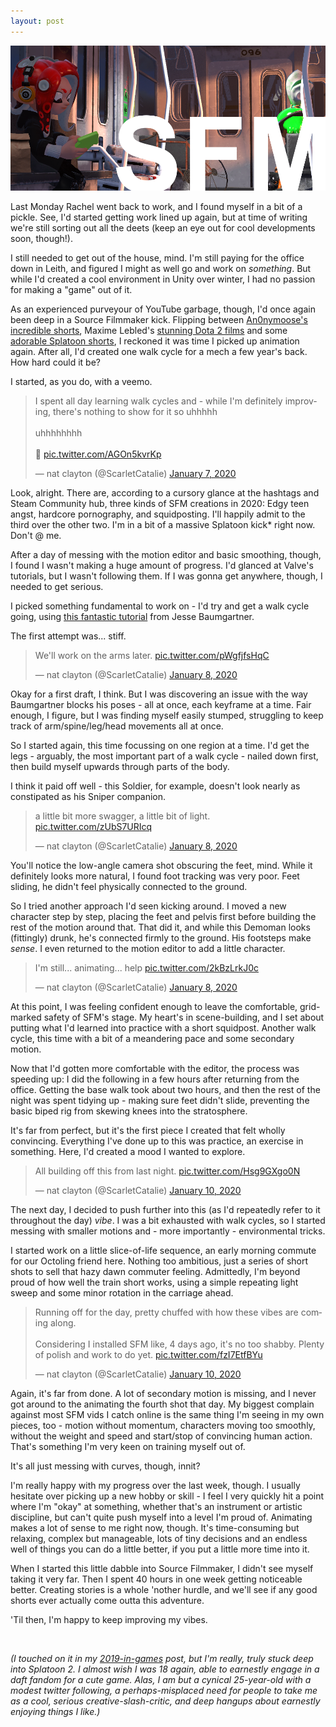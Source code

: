 ```yaml
---
layout: post
---
```


<img src="https://raw.githubusercontent.com/ScarletCatalie/ScarletCatalie.github.io/master/assets/header_squids.png" alt=""><br>

Last Monday Rachel went back to work, and I found myself in a bit of a pickle. See, I'd started getting work lined up again, but at time of writing we're still sorting out all the deets (keep an eye out for cool developments soon, though!).

I still needed to get out of the house, mind. I'm still paying for the office down in Leith, and figured I might as well go and work on *something*. But while I'd created a cool environment in Unity over winter, I had no passion for making a "game" out of it.

As an experienced purveyour of YouTube garbage, though, I'd once again been deep in a Source Filmmaker kick. Flipping between [An0nymoose's incredible shorts](https://www.youtube.com/watch?v=I7Tps0M-l64), Maxime Lebled's [stunning Dota 2 films](https://www.youtube.com/watch?v=1HFBwMbJVAM) and some [adorable Splatoon shorts](https://www.youtube.com/watch?v=A6PkBTUaawE), I reckoned it was time I picked up animation again. After all, I'd created one walk cycle for a mech a few year's back. How hard could it be?


I started, as you do, with a veemo.

<blockquote class="twitter-tweet"><p lang="en" dir="ltr">I spent all day learning walk cycles and - while I&#39;m definitely improving, there&#39;s nothing to show for it so uhhhhh<br><br>uhhhhhhhh<br><br>🐙 <a href="https://t.co/AGOn5kvrKp">pic.twitter.com/AGOn5kvrKp</a></p>&mdash; nat clayton (@ScarletCatalie) <a href="https://twitter.com/ScarletCatalie/status/1214567080629981186?ref_src=twsrc%5Etfw">January 7, 2020</a></blockquote> <script async src="https://platform.twitter.com/widgets.js" charset="utf-8"></script>

Look, alright. There are, according to a cursory glance at the hashtags and Steam Community hub, three kinds of SFM creations in 2020: Edgy teen angst, hardcore pornography, and squidposting. I'll happily admit to the third over the other two. I'm in a bit of a massive Splatoon kick* right now. Don't @ me.

After a day of messing with the motion editor and basic smoothing, though, I found I wasn't making a huge amount of progress. I'd glanced at Valve's tutorials, but I wasn't following them. If I was gonna get anywhere, though, I needed to get serious.

I picked something fundamental to work on - I'd try and get a walk cycle going, using [this fantastic tutorial](https://www.youtube.com/watch?v=bUvTEPw3FAk) from Jesse Baumgartner.

The first attempt was... stiff.

<blockquote class="twitter-tweet"><p lang="en" dir="ltr">We&#39;ll work on the arms later. <a href="https://t.co/pWgfjfsHqC">pic.twitter.com/pWgfjfsHqC</a></p>&mdash; nat clayton (@ScarletCatalie) <a href="https://twitter.com/ScarletCatalie/status/1214941722024796161?ref_src=twsrc%5Etfw">January 8, 2020</a></blockquote> <script async src="https://platform.twitter.com/widgets.js" charset="utf-8"></script>

Okay for a first draft, I think. But I was discovering an issue with the way Baumgartner blocks his poses - all at once, each keyframe at a time. Fair enough, I figure, but I was finding myself easily stumped, struggling to keep track of arm/spine/leg/head movements all at once.

So I started again, this time focussing on one region at a time. I'd get the legs - arguably, the most important part of a walk cycle - nailed down first, then build myself upwards through parts of the body.

I think it paid off well - this Soldier, for example, doesn't look nearly as constipated as his Sniper companion.

<blockquote class="twitter-tweet"><p lang="en" dir="ltr">a little bit more swagger, a little bit of light. <a href="https://t.co/zUbS7URIcq">pic.twitter.com/zUbS7URIcq</a></p>&mdash; nat clayton (@ScarletCatalie) <a href="https://twitter.com/ScarletCatalie/status/1214981602528432130?ref_src=twsrc%5Etfw">January 8, 2020</a></blockquote> <script async src="https://platform.twitter.com/widgets.js" charset="utf-8"></script>

You'll notice the low-angle camera shot obscuring the feet, mind. While it definitely looks more natural, I found foot tracking was very poor. Feet sliding, he didn't feel physically connected to the ground.

So I tried another approach I'd seen kicking around. I moved a new character step by step, placing the feet and pelvis first before building the rest of the motion around that. That did it, and while this Demoman looks (fittingly) drunk, he's connected firmly to the ground. His footsteps make *sense*. I even returned to the motion editor to add a little character.

<blockquote class="twitter-tweet"><p lang="en" dir="ltr">I&#39;m still... animating... help <a href="https://t.co/2kBzLrkJ0c">pic.twitter.com/2kBzLrkJ0c</a></p>&mdash; nat clayton (@ScarletCatalie) <a href="https://twitter.com/ScarletCatalie/status/1215035460847882240?ref_src=twsrc%5Etfw">January 8, 2020</a></blockquote> <script async src="https://platform.twitter.com/widgets.js" charset="utf-8"></script>

At this point, I was feeling confident enough to leave the comfortable, grid-marked safety of SFM's stage. My heart's in scene-building, and I set about putting what I'd learned into practice with a short squidpost. Another walk cycle, this time with a bit of a meandering pace and some secondary motion.

Now that I'd gotten more comfortable with the editor, the process was speeding up: I did the following in a few hours after returning from the office. Getting the base walk took about two hours, and then the rest of the night was spent tidying up - making sure feet didn't slide, preventing the basic biped rig from skewing knees into the stratosphere.

It's far from perfect, but it's the first piece I created that felt wholly convincing. Everything I've done up to this was practice, an exercise in something. Here, I'd created a mood I wanted to explore.

<blockquote class="twitter-tweet" data-conversation="none"><p lang="en" dir="ltr">All building off this from last night. <a href="https://t.co/Hsg9GXgo0N">pic.twitter.com/Hsg9GXgo0N</a></p>&mdash; nat clayton (@ScarletCatalie) <a href="https://twitter.com/ScarletCatalie/status/1215607045090631681?ref_src=twsrc%5Etfw">January 10, 2020</a></blockquote> <script async src="https://platform.twitter.com/widgets.js" charset="utf-8"></script>

The next day, I decided to push further into this (as I'd repeatedly refer to it throughout the day) *vibe*. I was a bit exhausted with walk cycles, so I started messing with smaller motions and - more importantly - environmental tricks.

I started work on a little slice-of-life sequence, an early morning commute for our Octoling friend here. Nothing too ambitious, just a series of short shots to sell that hazy dawn commuter feeling. Admittedly, I'm beyond proud of how well the train short works, using a simple repeating light sweep and some minor rotation in the carriage ahead.

<blockquote class="twitter-tweet"><p lang="en" dir="ltr">Running off for the day, pretty chuffed with how these vibes are coming along.<br><br>Considering I installed SFM like, 4 days ago, it&#39;s no too shabby. Plenty of polish and work to do yet. <a href="https://t.co/fzI7EtfBYu">pic.twitter.com/fzI7EtfBYu</a></p>&mdash; nat clayton (@ScarletCatalie) <a href="https://twitter.com/ScarletCatalie/status/1215688683074080771?ref_src=twsrc%5Etfw">January 10, 2020</a></blockquote> <script async src="https://platform.twitter.com/widgets.js" charset="utf-8"></script>

Again, it's far from done. A lot of secondary motion is missing, and I never got around to the animating the fourth shot that day. My biggest complain against most SFM vids I catch online is the same thing I'm seeing in my own pieces, too - motion without momentum, characters moving too smoothly, without the weight and speed and start/stop of convincing human action. That's something I'm very keen on training myself out of.

It's all just messing with curves, though, innit?

I'm really happy with my progress over the last week, though. I usually hesitate over picking up a new hobby or skill - I feel I very quickly hit a point where I'm "okay" at something, whether that's an instrument or artistic discipline, but can't quite push myself into a level I'm proud of.  Animating makes a lot of sense to me right now, though. It's time-consuming but relaxing, complex but manageable, lots of tiny decisions and an endless well of things you can do a little better, if you put a little more time into it.

When I started this little dabble into Source Filmmaker, I didn't see myself taking it very far. Then I spent 40 hours in one week getting noticeable better. Creating stories is a whole 'nother hurdle, and we'll see if any good shorts ever actually come outta this adventure.

'Til then, I'm happy to keep improving my vibes.

<br>

 *(I touched on it in my [2019-in-games](https://scarletcatalie.github.io/blog/2019/12/22/Games-wot-I-played-in-2019) post, but I'm really, truly stuck deep into Splatoon 2. I almost wish I was 18 again, able to earnestly engage in a daft fandom for a cute game. Alas, I am but a cynical 25-year-old with a modest twitter following, a perhaps-misplaced need for people to take me as a cool, serious creative-slash-critic, and deep hangups about earnestly enjoying things I like.)*
